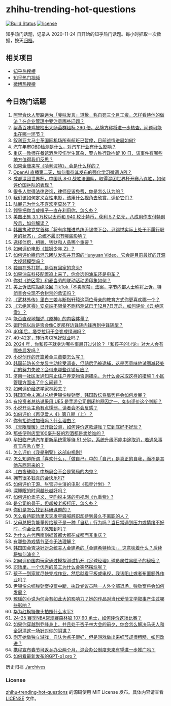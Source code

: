 # zhihu-trending-hot-questions

[![Build Status](https://github.com/justjavac/zhihu-trending-hot-questions/workflows/ci/badge.svg?branch=master)](https://github.com/justjavac/zhihu-trending-hot-questions/actions)
[![license](https://img.shields.io/github/license/justjavac/zhihu-trending-hot-questions)](https://github.com/justjavac/zhihu-trending-hot-questions/blob/master/LICENSE)

知乎热门话题，记录从 2020-11-24
日开始的知乎热门话题。每小时抓取一次数据，按天[归档](./archives)。

## 相关项目

- [知乎热搜榜](https://github.com/justjavac/zhihu-trending-top-search)
- [知乎热门视频](https://github.com/justjavac/zhihu-trending-hot-video)
- [微博热搜榜](https://github.com/justjavac/weibo-trending-hot-search)

## 今日热门话题

<!-- BEGIN -->
<!-- 最后更新时间 Sun Dec 08 2024 12:25:16 GMT+0800 (China Standard Time) -->

1. [阿里合伙人樊路远为「爹味发言」道歉，称自罚三个月工资，怎样看待他的做法？在企业管理中要注意哪些问题？](https://www.zhihu.com/question/6234407546)
1. [紫燕百味鸡被检出大肠菌群超标 290 倍，品牌方称将进一步核查，问题可能出在哪一环节？](https://www.zhihu.com/question/6200416996)
1. [叙利亚大马士革国际机场所有航班已暂停，目前战情进展如何?](https://www.zhihu.com/question/6270907092)
1. [汽车年审OBD检测是什么，对汽车行业有什么影响？](https://www.zhihu.com/question/5768216857)
1. [重庆一教师在餐馆酒后咬伤学生耳朵，警方称行政拘留 10 日，该事件有哪些地方值得我们反思？](https://www.zhihu.com/question/6039262379)
1. [如果金庸来写《哈利波特》，会是什么样的？](https://www.zhihu.com/question/53075551)
1. [OpenAI 直播第二天，如何看待其发布的强化学习微调 API？](https://www.zhihu.com/question/6169725940)
1. [成都混团世界杯，中国队 8-0 战胜法国队，取得混团世界杯开赛八连胜，如何评价国乒队的表现？](https://www.zhihu.com/question/6206115140)
1. [很多人觉得法律咨询，律师应该免费，你是怎么认为的？](https://www.zhihu.com/question/1790790541)
1. [我们该如何定义女性电影，该用什么视角去欣赏、评价它们？](https://www.zhihu.com/question/4915436465)
1. [陆展元为什么不喜欢李莫愁了？](https://www.zhihu.com/question/319128517)
1. [领导把你当成棋子一直在利用你，怎么办？](https://www.zhihu.com/question/3054341577)
1. [美图出售 3.1 万枚以太币和 940 枚比特币，获利 5.7 亿元，八成用作支付特别股息，如何解读？](https://www.zhihu.com/question/6029905365)
1. [韩国执政党党首称「将有序推进总统尹锡悦下台，尹锡悦实际上处于不履行职务的状态」，总统不履职有哪些影响？](https://www.zhihu.com/question/6238638771)
1. [选择伴侣，相貌、钱财和人品哪个重要？](https://www.zhihu.com/question/3624695858)
1. [如何评价电影《雄狮少年 2》？](https://www.zhihu.com/question/6149444077)
1. [如何评价腾讯混元团队发布并开源的Hunyuan Video，它会是目前最好的开源大视频模型吗？](https://www.zhihu.com/question/5861691391)
1. [独自在外打拼，是否有回家的念头?](https://www.zhihu.com/question/6121972056)
1. [如果油车科技配置追上来了，你会选购油车还是电车？](https://www.zhihu.com/question/666189690)
1. [你对《绝区零》和麦当劳的联动活动游印象如何？](https://www.zhihu.com/question/5922611016)
1. [美上诉法院拒绝驳回 TikTok「不卖就禁」法案，字节内部人士称将上诉，特朗普会兑现不会封禁的承诺吗？](https://www.zhihu.com/question/6189286599)
1. [《武林外传》里白三娘与断指轩辕这两位母亲的教育方式你更喜欢哪一个？](https://www.zhihu.com/question/322184718)
1. [《云绝区零》安卓端不限量不删档测试已于12月7日开启，如何评价《云·绝区零》？](https://www.zhihu.com/question/6113183652)
1. [能否直观地描述《原神》的内容体量？](https://www.zhihu.com/question/5546346939)
1. [姆巴佩以后是否会像C罗那样边锋转内锋再到中锋转型？](https://www.zhihu.com/question/661420978)
1. [40年后，塔克拉玛干会变成绿洲吗？](https://www.zhihu.com/question/5701584366)
1. [40-42岁，转行考CPA好就业吗？](https://www.zhihu.com/question/4724127612)
1. [2024 年，你和孩子就身边哪些事展开过讨论？「和孩子的讨论」对大人会有哪些启发吗？](https://www.zhihu.com/question/5787129754)
1. [小说创作的开篇黄金三章要怎么写？](https://www.zhihu.com/question/5075565579)
1. [韩国前防长金龙显主动接受调查，但随后仍被逮捕，这是否意味他试图减轻处罚的努力失败？会带来哪些连锁反应？](https://www.zhihu.com/question/6268692012)
1. [济南一社区发通知禁止住户养宠物否则捕杀，为什么会采取这样的措施？小区管理方面出了什么问题？](https://www.zhihu.com/question/6138673524)
1. [如何评价经济学家林毅夫？](https://www.zhihu.com/question/21447982)
1. [韩国国会未通过总统尹锡悦弹劾案，韩国政坛将局势将会如何发展？](https://www.zhihu.com/question/6230678350)
1. [有投资者总结说采用 UE5 是手游公司倒闭的原因之一，如何评价这个判断？](https://www.zhihu.com/question/6112240585)
1. [小说开头主角有点懦弱，读者会不会反感？](https://www.zhihu.com/question/5232030254)
1. [如何评价《再见爱人 4》第八期（上）？](https://www.zhihu.com/question/6019453083)
1. [你有拒绝过加班吗？什么理由？](https://www.zhihu.com/question/6058611285)
1. [《无限暖暖》已开启公测，如何评价这款游戏？它到底好不好玩？](https://www.zhihu.com/question/6010640268)
1. [那些便利店里100毫升装的烈酒都是卖给谁的？](https://www.zhihu.com/question/5865294081)
1. [孕妇临产遇汽车更新系统需等待 51 分钟，系统升级不能中途取消，若遇急事有无应急方案？](https://www.zhihu.com/question/6120370744)
1. [怎么评价《我是刑警》这部电视剧?](https://www.zhihu.com/question/5622052750)
1. [怎么知道所谓「喜欢什么」、「做自己」中的「自己」是真正的自我，而不是其他东西带来的？](https://www.zhihu.com/question/4820922636)
1. [《白夜破晓》中施局会不会是警局的内鬼？](https://www.zhihu.com/question/5312450081)
1. [拥有很多钱真的会快乐吗?](https://www.zhihu.com/question/3925975696)
1. [如何评价王源、张雪迎主演的电影《孤星计划》？](https://www.zhihu.com/question/6148626821)
1. [深睡眠的时间越长越好吗？](https://www.zhihu.com/question/5168568125)
1. [如何评价孟子义、李昀锐主演的电视剧《九重紫》?](https://www.zhihu.com/question/5731561505)
1. [是公司的骨干，但却被老板打压，怎么办？](https://www.zhihu.com/question/6169668723)
1. [你们是怎么找到科研课题的？](https://www.zhihu.com/question/38019858)
1. [怎么看待职场里天天发牢骚喊辞职却待到最久不离职的人？](https://www.zhihu.com/question/5772782339)
1. [父母总把负能量传给孩子是一种「自私」行为吗？当日常遇到压力或情绪不好时，你会让孩子感知到吗？](https://www.zhihu.com/question/5931855172)
1. [为什么古代西南割据首都大都在成都而非重庆？](https://www.zhihu.com/question/403016089)
1. [有哪些游戏情节至今无法理解？](https://www.zhihu.com/question/63952910)
1. [韩国国会否决针对总统夫人金建希的「金建希特检法」，这意味着什么？后续将如何演变？](https://www.zhihu.com/question/6217830233)
1. [如何评价国内玩家通过模拟测试扒开《足球经理》球员属性黑匣子的秘密？](https://www.zhihu.com/question/6129896171)
1. [职场里，一个优秀的员工为什么会突然摆烂呢？](https://www.zhihu.com/question/2204714782)
1. [孩子一到家就尽快完成作业，然后就看平板或电视，我该阻止或者布置额外作业吗？](https://www.zhihu.com/question/1204795633)
1. [尹锡悦总统弹劾案投票中断，执政党议员除一人外全部退场，弹劾案将会如何发展？](https://www.zhihu.com/question/6219275807)
1. [琼瑶的小说为何会有如此大的影响力？她的作品对当代爱情文学叙事产生过哪些影响？](https://www.zhihu.com/question/5937069983)
1. [华为红枫摄像头拍照什么水平?](https://www.zhihu.com/question/4677884513)
1. [24-25 赛季NBA常规赛森林狼 107:90 勇士，如何评价这场比赛？](https://www.zhihu.com/question/6196366143)
1. [如果你穿越到乔峰身上，并且处于杏子林大会的前夕，你会怎么解决马夫人和全冠清这一场针对你的阴谋？](https://www.zhihu.com/question/4760232622)
1. [刚开始做独立游戏，自认为点子很好，但是游戏做出来细节却很粗糙，如何改进？](https://www.zhihu.com/question/4853079821)
1. [携程宣布春节可返乡办公两个月，混合办公制度未来有望进一步推广吗？](https://www.zhihu.com/question/6046259523)
1. [如何看最新发布的GPT-o1 pro？](https://www.zhihu.com/question/6097129102)

<!-- END -->

历史归档 [./archives](./archives)

### License

[zhihu-trending-hot-questions](https://github.com/justjavac/zhihu-trending-hot-questions)
的源码使用 MIT License 发布。具体内容请查看 [LICENSE](./LICENSE) 文件。
